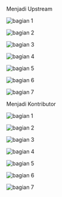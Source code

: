 Menjadi Upstream

![bagian 1](https://github.com/Maliksidik/tekn-cloud-computing/blob/0f28a35b843b0c513c84fbd6bffd1fd43af675e8/minggu-01/Upstream/Kontributor%20%201.jpeg)

![bagian 2](https://github.com/Maliksidik/tekn-cloud-computing/blob/0f28a35b843b0c513c84fbd6bffd1fd43af675e8/minggu-01/Upstream/Kontributor%20%202.jpeg)

![bagian 3](https://github.com/Maliksidik/tekn-cloud-computing/blob/f2fad3fa09eb151ffedade5346ae3c7dc0e809cf/minggu-01/Upstream/Kontributor%203.jpeg)

![bagian 4](https://github.com/Maliksidik/tekn-cloud-computing/blob/f2fad3fa09eb151ffedade5346ae3c7dc0e809cf/minggu-01/Upstream/Kontributor%204.jpeg)

![bagian 5](https://github.com/Maliksidik/tekn-cloud-computing/blob/0f28a35b843b0c513c84fbd6bffd1fd43af675e8/minggu-01/Upstream/Menerima%20Pull%20Request%20bagian%202.jpg)

![bagian 6](https://github.com/Maliksidik/tekn-cloud-computing/blob/0f28a35b843b0c513c84fbd6bffd1fd43af675e8/minggu-01/Upstream/Menerima%20Pull%20Request%20bagian%203.jpg)

![bagian 7](https://github.com/Maliksidik/tekn-cloud-computing/blob/0f28a35b843b0c513c84fbd6bffd1fd43af675e8/minggu-01/Upstream/Menerima%20Pull%20Request%20bagian%204.jpg)



Menjadi Kontributor

![bagian 1](https://github.com/Maliksidik/tekn-cloud-computing/blob/main/minggu-01/Kontributor/Mengirimkan%20Pull%20Request%20bagian%201.jpg)

![bagian 2](https://github.com/Maliksidik/tekn-cloud-computing/blob/main/minggu-01/Kontributor/Mengirimkan%20Pull%20Request%20bagian%202.jpg)

![bagian 3](https://github.com/Maliksidik/tekn-cloud-computing/blob/main/minggu-01/Kontributor/Mengirimkan%20Pull%20Request%20bagian%203.jpg)

![bagian 4](https://github.com/Maliksidik/tekn-cloud-computing/blob/f2fad3fa09eb151ffedade5346ae3c7dc0e809cf/minggu-01/Kontributor/Mengirimkan%20Pull%20Request%20bagian%204.jpeg)

![bagian 5](https://github.com/Maliksidik/tekn-cloud-computing/blob/f2fad3fa09eb151ffedade5346ae3c7dc0e809cf/minggu-01/Kontributor/Mengirimkan%20Pull%20Request%20bagian%205.jpeg)

![bagian 6](https://github.com/Maliksidik/tekn-cloud-computing/blob/f2fad3fa09eb151ffedade5346ae3c7dc0e809cf/minggu-01/Kontributor/Mengirimkan%20Pull%20Request%20bagian%206.jpeg)

![bagian 7](https://github.com/Maliksidik/tekn-cloud-computing/blob/f2fad3fa09eb151ffedade5346ae3c7dc0e809cf/minggu-01/Kontributor/Mengirimkan%20Pull%20Request%20bagian%207.jpeg)

